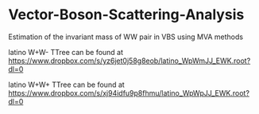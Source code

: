 # Vector-Boson-Scattering-Analysis
Estimation of the invariant mass of WW pair in VBS using MVA methods

latino W+W- TTree can be found at https://www.dropbox.com/s/yz6jet0j58g8eob/latino_WpWmJJ_EWK.root?dl=0

latino W+W+ TTree can be found at https://www.dropbox.com/s/xj94idfu9p8fhmu/latino_WpWpJJ_EWK.root?dl=0
